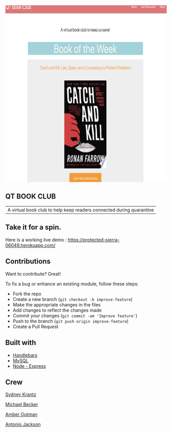 
  <img src="./public/assets/homepage.jpg" alt="plantkins"  width="1200" height="550px"/>

## QT BOOK CLUB

<table>
<tr>
<td>
  A virtual book club to help keep readers connected during quarantine 
</td>
</tr>
</table>

## Take it for a spin.

Here is a working live demo : https://protected-sierra-06049.herokuapp.com/

## Contributions

Want to contribute? Great!

To fix a bug or enhance an existing module, follow these steps:

- Fork the repo
- Create a new branch (`git checkout -b improve-feature`)
- Make the appropriate changes in the files
- Add changes to reflect the changes made
- Commit your changes (`git commit -am 'Improve feature'`)
- Push to the branch (`git push origin improve-feature`)
- Create a Pull Request

## Built with

- [Handlebars](https://handlebarsjs.com/)
- [MySQL](https://www.mysql.com/)
- [Node - Express](https://nodejs.org/en/)


## Crew

<a href="https://github.com/skrantzz">Sydney Krantz</a>

<a href="https://github.com/thetntm">Michael Becker</a>

<a href="https://github.com/AmberOutman">Amber Outman</a>

<a href="https://github.com/ajackson89">Antonio Jackson</a>

